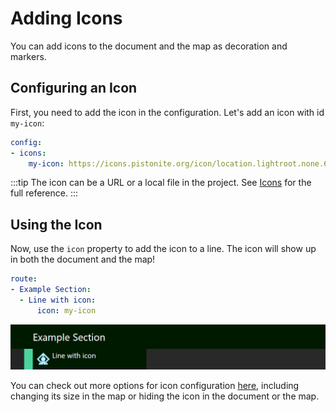 # Adding Icons
You can add icons to the document and the map as decoration and markers.

## Configuring an Icon
First, you need to add the icon in the configuration. Let's add an icon with id `my-icon`:
```yaml
config:
- icons:
    my-icon: https://icons.pistonite.org/icon/location.lightroot.none.69a2d5.c1fefe.69a2d5.c1fefe.69a2d5.c1fefe.png
```
:::tip
The icon can be a URL or a local file in the project. See [Icons](./config/icons.md) for the full reference.
:::

## Using the Icon
Now, use the `icon` property to add the icon to a line. The icon will show up in both the document and the map!
```yaml
route:
- Example Section:
  - Line with icon:
      icon: my-icon
```
![image of example](./img/icon-example.png)

You can check out more options for icon configuration [here](./property-reference#icon), including
changing its size in the map or hiding the icon in the document or the map.
